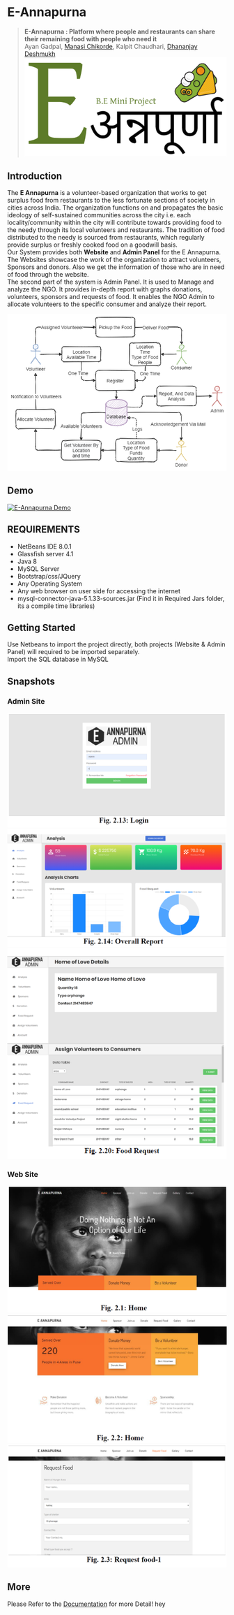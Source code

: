 # E-Annapurna
> **E-Annapurna : Platform where people and restaurants can share their remaining food with people who need it** <br>
> Ayan Gadpal, [Manasi Chikorde](https://github.com/ManasiChikorde), Kalpit Chaudhari, [Dhananjay Deshmukh](https://github.com/dhananjaydeshmukh0) <br>
![Logo](https://github.com/AyanGadpal/E-Annapurna/blob/master/images/EAnnapurna.png)


## Introduction
The **E Annapurna** is a volunteer-based organization that works to get surplus food from restaurants to the less fortunate sections of society in cities across India. The organization functions on and propagates the basic ideology of self-sustained communities across the city i.e. each locality/community within the city will contribute towards providing food to the needy through its local volunteers and restaurants. The tradition of food distributed to the needy is sourced from restaurants, which regularly provide surplus or freshly cooked food on a goodwill basis.<br> 
Our System provides both **Website** and **Admin Panel** for the E Annapurna. <br>
The Websites showcase the work of the organization to attract volunteers, Sponsors and donors. Also we get the information of those who are in need of food through the website. <br>
The second part of the system is Admin Panel. It is used to Manage and analyze the NGO. It provides in-depth report with graphs donations, volunteers, sponsors and requests of food. It enables the NGO Admin to allocate volunteers to the specific consumer and analyze their report.

![Diagram](https://github.com/AyanGadpal/E-Annapurna/blob/master/images/E-Annapurna.png)

## Demo

<a href="https://www.youtube.com/watch?v=XjmDE-6pcm0"><img src="https://img.youtube.com/vi/XjmDE-6pcm0/0.jpg" alt="E-Annapurna Demo"></a>


## REQUIREMENTS
* NetBeans IDE 8.0.1
* Glassfish server 4.1 
* Java 8 
* MySQL Server 
* Bootstrap/css/JQuery 
* Any Operating System 
* Any web browser on user side for accessing the internet
* mysql-connector-java-5.1.33-sources.jar (Find it in Required Jars folder, its a compile time libraries) 

## Getting Started
Use Netbeans to import the project directly, both projects (Website & Admin Panel) will required to be imported separately.<br>
Import the SQL database in MySQL
## Snapshots  
### Admin Site
![Login](https://github.com/AyanGadpal/E-Annapurna/blob/master/images/admin.png)
![Report](https://github.com/AyanGadpal/E-Annapurna/blob/master/images/report.png)
![Pending Food Request](https://github.com/AyanGadpal/E-Annapurna/blob/master/images/food.png)
### Web Site
![Home](https://github.com/AyanGadpal/E-Annapurna/blob/master/images/home.PNG)
![Home](https://github.com/AyanGadpal/E-Annapurna/blob/master/images/home2.PNG)
![Request food](https://github.com/AyanGadpal/E-Annapurna/blob/master/images/rf.PNG)
## More 
Please Refer to the [Documentation](https://github.com/AyanGadpal/E-Annapurna/tree/master/Documentation) for more Detail!
hey
